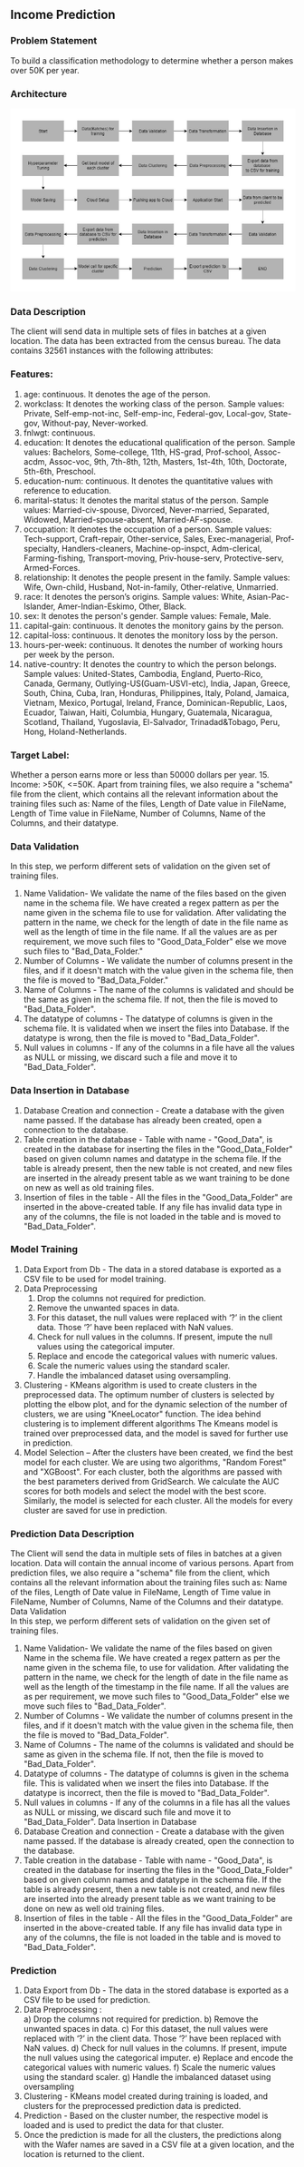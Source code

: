 ## Income Prediction
### Problem Statement
To build a classification methodology to determine whether a person makes over 50K per year.

### Architecture

![alt text](https://github.com/suman4ds/project-data-science/blob/master/templates/project%20architecture.jpg)
  
### Data Description
The client will send data in multiple sets of files in batches at a given location. The data has been extracted from the census bureau. 
The data contains 32561 instances with the following attributes:

### Features:

1.	age: continuous. It denotes the age of the person.
2.	workclass: It denotes the working class of the person. Sample values: Private, Self-emp-not-inc, Self-emp-inc, Federal-gov, Local-gov, State-gov, Without-pay, Never-worked.
3.	fnlwgt: continuous.
4.	education: It denotes the educational qualification of the person. Sample values: Bachelors, Some-college, 11th, HS-grad, Prof-school, Assoc-acdm, Assoc-voc, 9th, 7th-8th, 12th, Masters, 1st-4th, 10th, Doctorate, 5th-6th, Preschool.
5.	education-num: continuous. It denotes the quantitative values with reference to education. 
6.	marital-status: It denotes the marital status of the person. Sample values:  Married-civ-spouse, Divorced, Never-married, Separated, Widowed, Married-spouse-absent, Married-AF-spouse.
7.	occupation: It denotes the occupation of a person. Sample values: Tech-support, Craft-repair, Other-service, Sales, Exec-managerial, Prof-specialty, Handlers-cleaners, Machine-op-inspct, Adm-clerical, Farming-fishing, Transport-moving, Priv-house-serv, Protective-serv, Armed-Forces.
8.	relationship: It denotes the people present in the family. Sample values: Wife, Own-child, Husband, Not-in-family, Other-relative, Unmarried.
9.	race: It denotes the person’s origins. Sample values: White, Asian-Pac-Islander, Amer-Indian-Eskimo, Other, Black.
10.	sex: It denotes the person's gender. Sample values: Female, Male. 
11.	capital-gain: continuous. It denotes the monitory gains by the person.
12.	capital-loss: continuous. It denotes the monitory loss by the person.
13.	hours-per-week: continuous. It denotes the number of working hours per week by the person.
14.	native-country: It denotes the country to which the person belongs. Sample values: United-States, Cambodia, England, Puerto-Rico, Canada, Germany, Outlying-US(Guam-USVI-etc), India, Japan, Greece, South, China, Cuba, Iran, Honduras, Philippines, Italy, Poland, Jamaica, Vietnam, Mexico, Portugal, Ireland, France, Dominican-Republic, Laos, Ecuador, Taiwan, Haiti, Columbia, Hungary, Guatemala, Nicaragua, Scotland, Thailand, Yugoslavia, El-Salvador, Trinadad&Tobago, Peru, Hong, Holand-Netherlands.

### Target Label:
Whether a person earns more or less than 50000 dollars per year.
15.	Income:  >50K, <=50K.
Apart from training files, we also require a "schema" file from the client, which contains all the relevant information about the training files such as:
Name of the files, Length of Date value in FileName, Length of Time value in FileName, Number of Columns, Name of the Columns, and their datatype.

### Data Validation 
In this step, we perform different sets of validation on the given set of training files.  
1.	 Name Validation- We validate the name of the files based on the given name in the schema file. We have created a regex pattern as per the name given in the schema file to use for validation. After validating the pattern in the name, we check for the length of date in the file name as well as the length of time in the file name. If all the values are as per requirement, we move such files to "Good_Data_Folder" else we move such files to "Bad_Data_Folder."
2.	 Number of Columns - We validate the number of columns present in the files, and if it doesn't match with the value given in the schema file, then the file is moved to "Bad_Data_Folder."
3.	 Name of Columns - The name of the columns is validated and should be the same as given in the schema file. If not, then the file is moved to "Bad_Data_Folder".
4.	 The datatype of columns - The datatype of columns is given in the schema file. It is validated when we insert the files into Database. If the datatype is wrong, then the file is moved to "Bad_Data_Folder".
5.	Null values in columns - If any of the columns in a file have all the values as NULL or missing, we discard such a file and move it to "Bad_Data_Folder".
### Data Insertion in Database
 
1) Database Creation and connection - Create a database with the given name passed. If the database has already been created, open a connection to the database. 
2) Table creation in the database - Table with name - "Good_Data", is created in the database for inserting the files in the "Good_Data_Folder" based on given column names and datatype in the schema file. If the table is already present, then the new table is not created, and new files are inserted in the already present table as we want training to be done on new as well as old training files.     
3) Insertion of files in the table - All the files in the "Good_Data_Folder" are inserted in the above-created table. If any file has invalid data type in any of the columns, the file is not loaded in the table and is moved to "Bad_Data_Folder".

### Model Training 
1) Data Export from Db - The data in a stored database is exported as a CSV file to be used for model training.
2) Data Preprocessing   
    1.  Drop the columns not required for prediction.
    2.  Remove the unwanted spaces in data.
    3.  For this dataset, the null values were replaced with ‘?’ in the client data. Those ‘?’ have been replaced with NaN values.
    4.  Check for null values in the columns. If present, impute the null values using the categorical imputer.
    5.  Replace and encode the categorical values with numeric values.
    6.  Scale the numeric values using the standard scaler.
    7.  Handle the imbalanced dataset using oversampling.
3) Clustering - KMeans algorithm is used to create clusters in the preprocessed data. The optimum number of clusters is selected by plotting the elbow plot, and for the dynamic selection of the number of clusters, we are using "KneeLocator" function. The idea behind clustering is to implement different algorithms
The Kmeans model is trained over preprocessed data, and the model is saved for further use in prediction.
4) Model Selection – After the clusters have been created, we find the best model for each cluster. We are using two algorithms, "Random Forest" and "XGBoost". For each cluster, both the algorithms are passed with the best parameters derived from GridSearch. We calculate the AUC scores for both models and select the model with the best score. Similarly, the model is selected for each cluster. All the models for every cluster are saved for use in prediction.

### Prediction Data Description
 The Client will send the data in multiple sets of files in batches at a given location. Data will contain the annual income of various persons. 
Apart from prediction files, we also require a "schema" file from the client, which contains all the relevant information about the training files such as:
Name of the files, Length of Date value in FileName, Length of Time value in FileName, Number of Columns, Name of the Columns and their datatype.
Data Validation  
In this step, we perform different sets of validation on the given set of training files.  
1) Name Validation- We validate the name of the files based on given Name in the schema file. We have created a regex pattern as per the name given in the schema file, to use for validation. After validating the pattern in the name, we check for the length of date in the file name as well as the length of the timestamp in the file name. If all the values are as per requirement, we move such files to "Good_Data_Folder" else we move such files to "Bad_Data_Folder". 
2) Number of Columns - We validate the number of columns present in the files, and if it doesn't match with the value given in the schema file, then the file is moved to "Bad_Data_Folder". 
3) Name of Columns - The name of the columns is validated and should be same as given in the schema file. If not, then the file is moved to "Bad_Data_Folder". 
4) Datatype of columns - The datatype of columns is given in the schema file. This is validated when we insert the files into Database. If the datatype is incorrect, then the file is moved to "Bad_Data_Folder". 
5) Null values in columns - If any of the columns in a file has all the values as NULL or missing, we discard such file and move it to "Bad_Data_Folder". 
Data Insertion in Database 
1) Database Creation and connection - Create a database with the given name passed. If the database is already created, open the connection to the database. 
2) Table creation in the database - Table with name - "Good_Data", is created in the database for inserting the files in the "Good_Data_Folder" based on given column names and datatype in the schema file. If the table is already present, then a new table is not created, and new files are inserted into the already present table as we want training to be done on new as well old training files.     
3) Insertion of files in the table - All the files in the "Good_Data_Folder" are inserted in the above-created table. If any file has invalid data type in any of the columns, the file is not loaded in the table and is moved to "Bad_Data_Folder".

### Prediction 
1) Data Export from Db - The data in the stored database is exported as a CSV file to be used for prediction.
2) Data Preprocessing  :  
    a)	Drop the columns not required for prediction.
    b)	Remove the unwanted spaces in data.
    c)	For this dataset, the null values were replaced with ‘?’ in the client data. Those ‘?’ have been replaced with NaN values.
    d)	Check for null values in the columns. If present, impute the null values using the categorical imputer.
    e)	Replace and encode the categorical values with numeric values.
    f)	Scale the numeric values using the standard scaler.
    g)	Handle the imbalanced dataset using oversampling
3) Clustering - KMeans model created during training is loaded, and clusters for the preprocessed prediction data is predicted.
4) Prediction - Based on the cluster number, the respective model is loaded and is used to predict the data for that cluster.
5) Once the prediction is made for all the clusters, the predictions along with the Wafer names are saved in a CSV file at a given location, and the location is returned to the client.
